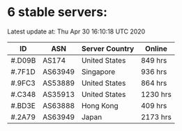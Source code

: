 # 6 stable servers:

Latest update at: Thu Apr 30 16:10:18 UTC 2020

| ID | ASN | Server Country | Online |
| -- | --- | -------------- | ------ |
| #.D09B | AS174 | United States | 849 hrs |
| #.7F1D | AS63949 | Singapore | 936 hrs |
| #.9FC3 | AS53889 | United States | 864 hrs |
| #.C348 | AS35913 | United States | 1230 hrs |
| #.BD3E | AS63888 | Hong Kong | 409 hrs |
| #.2A79 | AS63949 | Japan | 2173 hrs |

